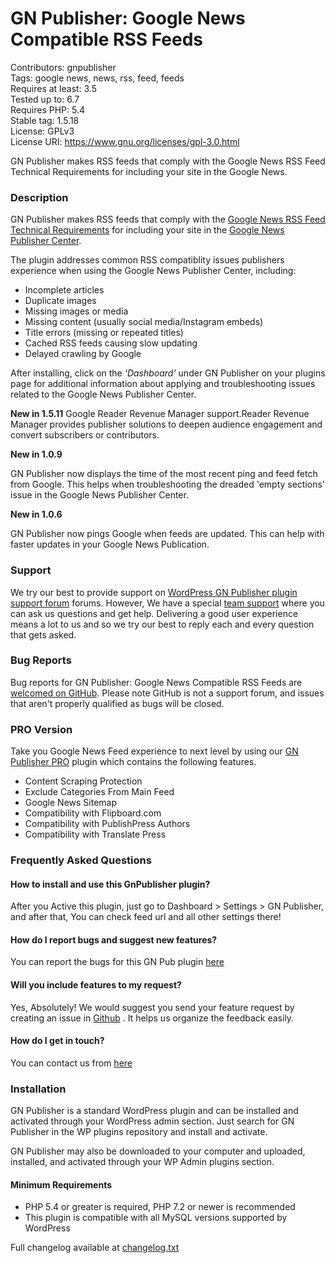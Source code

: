 # GN Publisher: Google News Compatible RSS Feeds
Contributors: gnpublisher  
Tags: google news, news, rss, feed, feeds  
Requires at least: 3.5  
Tested up to: 6.7  
Requires PHP: 5.4  
Stable tag: 1.5.18  
License: GPLv3  
License URI: https://www.gnu.org/licenses/gpl-3.0.html  

GN Publisher makes RSS feeds that comply with the Google News RSS Feed Technical Requirements for including your site in the Google News.

### Description

GN Publisher makes RSS feeds that comply with the [Google News RSS Feed Technical Requirements](https://support.google.com/news/publisher-center/answer/9545420) for including your site in the [Google News Publisher Center](https://publishercenter.google.com/).

The plugin addresses common RSS compatiblity issues publishers experience when using the Google News Publisher Center, including:

-  Incomplete articles
-  Duplicate images
-  Missing images or media
-  Missing content (usually social media/Instagram embeds)
-  Title errors (missing or repeated titles)
-  Cached RSS feeds causing slow updating
-  Delayed crawling by Google

After installing, click on the *'Dashboard'* under GN Publisher on your plugins page for additional information about applying and troubleshooting issues related to the Google News Publisher Center.

**New in 1.5.11**
Google Reader Revenue Manager support.Reader Revenue Manager provides publisher solutions to deepen audience engagement and convert subscribers or contributors.

**New in 1.0.9**

GN Publisher now displays the time of the most recent ping and feed fetch from Google. This helps when troubleshooting the dreaded 'empty sections' issue in the Google News Publisher Center.

**New in 1.0.6**

GN Publisher now pings Google when feeds are updated. This can help with faster updates in your Google News Publication.


### Support

We try our best to provide support on [WordPress GN Publisher plugin support forum](https://wordpress.org/support/plugin/gn-publisher/) forums. However, We have a special [team support](https://gnpublisher.com/contact-us/) where you can ask us questions and get help. Delivering a good user experience means a lot to us and so we try our best to reply each and every question that gets asked.


### Bug Reports

Bug reports for GN Publisher: Google News Compatible RSS Feeds are [welcomed on GitHub](https://github.com/ahmedkaludi/gn-publisher/issues/). Please note GitHub is not a support forum, and issues that aren't properly qualified as bugs will be closed.

### PRO Version

Take you Google News Feed experience to next level by using our [GN Publisher PRO](https://gnpublisher.com/pricing/#pricing) plugin which contains the following features.

* Content Scraping Protection 
* Exclude Categories From Main Feed 
* Google News Sitemap 
* Compatibility with Flipboard.com
* Compatibility with PublishPress Authors
* Compatibility with Translate Press

### Frequently Asked Questions

#### How to install and use this GnPublisher plugin?

After you Active this plugin, just go to Dashboard > Settings > GN Publisher, and after that, You can check feed url and all other settings there!  

#### How do I report bugs and suggest new features?

You can report the bugs for this GN Pub plugin [here](https://github.com/ahmedkaludi/gn-publisher/issues/)

#### Will you include features to my request?

Yes, Absolutely! We would suggest you send your feature request by creating an issue in [Github](https://github.com/ahmedkaludi/gn-publisher/issues/new/) . It helps us organize the feedback easily.

#### How do I get in touch?
You can contact us from [here](https://gnpublisher.com/contact-us/)


### Installation

GN Publisher is a standard WordPress plugin and can be installed and activated through your WordPress admin section. Just search for GN Publisher in the WP plugins repository and install and activate.

GN Publisher may also be downloaded to your computer and uploaded, installed, and activated through your WP Admin plugins section.

#### Minimum Requirements

* PHP 5.4 or greater is required, PHP 7.2 or newer is recommended
* This plugin is compatible with all MySQL versions supported by WordPress


Full changelog available at [changelog.txt](https://plugins.svn.wordpress.org/gn-publisher/trunk/changelog.txt)
